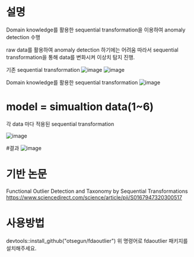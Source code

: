 # 설명
Domain knowledge를 활용한 sequential transformation을 이용하여 anomaly detection 수행

raw data를 활용하여 anomaly detection 하기에는 어려움 
따라서 sequential transformation을 통해 data를 변화시켜 이상치 탐지 진행.

기존 sequential transformation 
![image](https://github.com/KimChangHyun-design/S_T-using-domain-knowledge/assets/127087508/e382d4b3-5c33-4fe0-9eac-d1fe631c4163)
![image](https://github.com/KimChangHyun-design/S_T-using-domain-knowledge/assets/127087508/ec84e95c-4555-4c66-a98f-ad9884e2e942)

Domain knowledge를 활용한 sequential transformation
![image](https://github.com/KimChangHyun-design/S_T-using-domain-knowledge/assets/127087508/9b1aba3d-dd7e-4673-8fed-7d96674ed762)

# model = simualtion data(1~6)
각 data 마다 적용된 sequential transformation

![image](https://github.com/KimChangHyun-design/S_T-using-domain-knowledge/assets/127087508/01a67997-9c1b-4839-b873-d711becfb1e9)

#결과
![image](https://github.com/KimChangHyun-design/S_T-using-domain-knowledge/assets/127087508/4cc779f8-0176-4356-9318-0df069bfd25c)


# 기반 논문  
Functional Outlier Detection and Taxonomy by Sequential Transformations
https://www.sciencedirect.com/science/article/pii/S0167947320300517

# 사용방법
devtools::install_github("otsegun/fdaoutlier")
위 명령어로 fdaoutlier 패키지를 설치해주세요.

